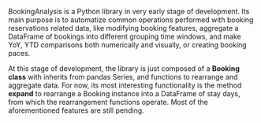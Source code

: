 BookingAnalysis is a Python library in very early stage of development. Its main purpose is to automatize common operations performed with booking reservations related data, like modifying booking features, aggregate a DataFrame of bookings into different grouping time windows, and make YoY, YTD comparisons both numerically and visually, or creating booking paces.

At this stage of development, the library is just composed of a **Booking class** with inherits from pandas Series, and functions to rearrange and aggregate data.
For now, its most interesting functionality is the method **expand** to rearrange a Booking instance into a DataFrame of stay days, from which the rearrangement functions operate.
Most of the aforementioned features are still pending.
